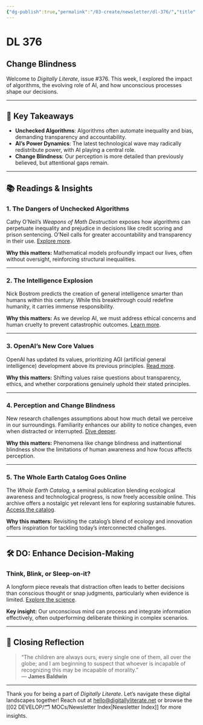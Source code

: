 ```yaml
---
{"dg-publish":true,"permalink":"/03-create/newsletter/dl-376/","title":"Change Blindness","tags":["ai","decision-making","education","perception","technology","AI","ethics","algorithms","perception","decision-making","technology"],"created":"2023-10-15","updated":"2023-10-15"}
---
```



# DL 376

## Change Blindness

Welcome to _Digitally Literate_, issue #376. This week, I explored the impact of algorithms, the evolving role of AI, and how unconscious processes shape our decisions.

---

## 🔖 Key Takeaways
- **Unchecked Algorithms**: Algorithms often automate inequality and bias, demanding transparency and accountability.
- **AI’s Power Dynamics**: The latest technological wave may radically redistribute power, with AI playing a central role.
- **Change Blindness**: Our perception is more detailed than previously believed, but attentional gaps remain.

---

## 📚 Readings & Insights

### 1. **The Dangers of Unchecked Algorithms**
Cathy O’Neil’s _Weapons of Math Destruction_ exposes how algorithms can perpetuate inequality and prejudice in decisions like credit scoring and prison sentencing. O’Neil calls for greater accountability and transparency in their use. [Explore more](https://wiobyrne.com/weapons-of-math-destruction/).

**Why this matters:** Mathematical models profoundly impact our lives, often without oversight, reinforcing structural inequalities.

---

### 2. **The Intelligence Explosion**
Nick Bostrom predicts the creation of general intelligence smarter than humans within this century. While this breakthrough could redefine humanity, it carries immense responsibility. 

**Why this matters:** As we develop AI, we must address ethical concerns and human cruelty to prevent catastrophic outcomes. [Learn more](https://futureoflife.org/ai/).

---

### 3. **OpenAI’s New Core Values**
OpenAI has updated its values, prioritizing AGI (artificial general intelligence) development above its previous principles. [Read more](https://www.wired.com/story/openai-core-values-change/).

**Why this matters:** Shifting values raise questions about transparency, ethics, and whether corporations genuinely uphold their stated principles.

---

### 4. **Perception and Change Blindness**
New research challenges assumptions about how much detail we perceive in our surroundings. Familiarity enhances our ability to notice changes, even when distracted or interrupted. [Dive deeper](https://journals.plos.org/plosbiology/article?id=10.1371/journal.pbio.3001423).

**Why this matters:** Phenomena like change blindness and inattentional blindness show the limitations of human awareness and how focus affects perception.

---

### 5. **The Whole Earth Catalog Goes Online**
The _Whole Earth Catalog_, a seminal publication blending ecological awareness and technological progress, is now freely accessible online. This archive offers a nostalgic yet relevant lens for exploring sustainable futures. [Access the catalog](https://archive.org/details/wholeearthcatalog).

**Why this matters:** Revisiting the catalog’s blend of ecology and innovation offers inspiration for tackling today’s interconnected challenges.

---

## 🛠️ DO: Enhance Decision-Making

### Think, Blink, or Sleep-on-it?
A longform piece reveals that distraction often leads to better decisions than conscious thought or snap judgments, particularly when evidence is limited. [Explore the science](https://psycnet.apa.org/fulltext/2006-14216-004.html).

**Key insight:** Our unconscious mind can process and integrate information effectively, often outperforming deliberate thinking in complex scenarios.

---

## 🌟 Closing Reflection

> “The children are always ours, every single one of them, all over the globe; and I am beginning to suspect that whoever is incapable of recognizing this may be incapable of morality.”  
> — **James Baldwin**

---

Thank you for being a part of _Digitally Literate_. Let’s navigate these digital landscapes together! Reach out at hello@digitallyliterate.net or browse the [[02 DEVELOP/🗂️ MOCs/Newsletter Index\|Newsletter Index]] for more insights.
